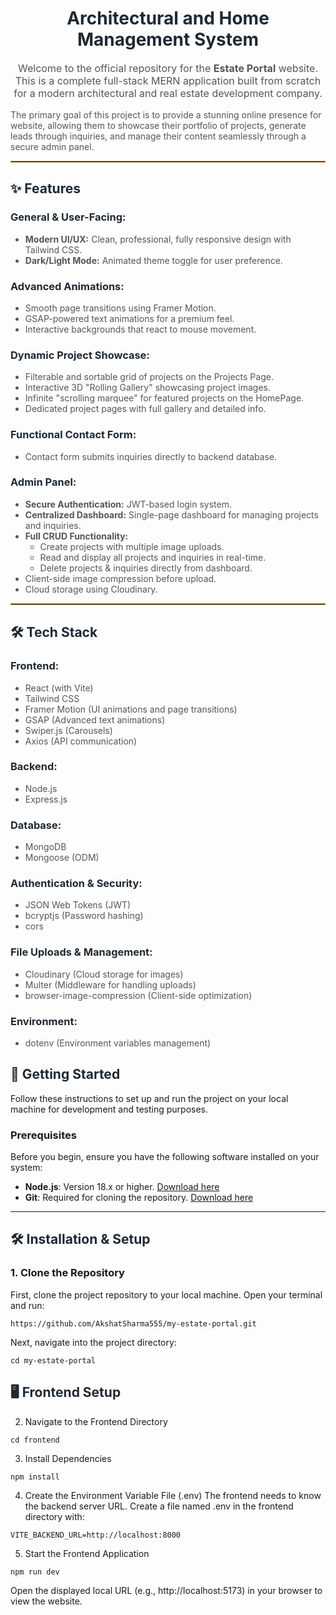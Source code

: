 <h1 align="center" style="color:#1F2933;">Architectural and Home Management System</h1>

<p align="center" style="font-size:16px; color:#555;">
Welcome to the official repository for the <strong>Estate Portal</strong> website. This is a complete full-stack MERN application built from scratch for a modern architectural and real estate development company.
</p>

<p style="color:#555;">
The primary goal of this project is to provide a stunning online presence for website, allowing them to showcase their portfolio of projects, generate leads through inquiries, and manage their content seamlessly through a secure admin panel.
</p>

<hr style="border:1px solid #C99A57;"/>

<h2 style="color:#1F2933;">✨ Features</h2>

<h3 style="color:#1F2933;">General & User-Facing:</h3>
<ul style="color:#555;">
  <li><strong>Modern UI/UX:</strong> Clean, professional, fully responsive design with Tailwind CSS.</li>
  <li><strong>Dark/Light Mode:</strong> Animated theme toggle for user preference.</li>
</ul>

<h3 style="color:#1F2933;">Advanced Animations:</h3>
<ul style="color:#555;">
  <li>Smooth page transitions using Framer Motion.</li>
  <li>GSAP-powered text animations for a premium feel.</li>
  <li>Interactive backgrounds that react to mouse movement.</li>
</ul>

<h3 style="color:#1F2933;">Dynamic Project Showcase:</h3>
<ul style="color:#555;">
  <li>Filterable and sortable grid of projects on the Projects Page.</li>
  <li>Interactive 3D "Rolling Gallery" showcasing project images.</li>
  <li>Infinite "scrolling marquee" for featured projects on the HomePage.</li>
  <li>Dedicated project pages with full gallery and detailed info.</li>
</ul>

<h3 style="color:#1F2933;">Functional Contact Form:</h3>
<ul style="color:#555;">
  <li>Contact form submits inquiries directly to backend database.</li>
</ul>

<h3 style="color:#1F2933;">Admin Panel:</h3>
<ul style="color:#555;">
  <li><strong>Secure Authentication:</strong> JWT-based login system.</li>
  <li><strong>Centralized Dashboard:</strong> Single-page dashboard for managing projects and inquiries.</li>
  <li><strong>Full CRUD Functionality:</strong>
    <ul>
      <li>Create projects with multiple image uploads.</li>
      <li>Read and display all projects and inquiries in real-time.</li>
      <li>Delete projects & inquiries directly from dashboard.</li>
    </ul>
  </li>
  <li>Client-side image compression before upload.</li>
  <li>Cloud storage using Cloudinary.</li>
</ul>

<hr style="border:1px solid #C99A57;"/>

<h2 style="color:#1F2933;">🛠️ Tech Stack</h2>

<h3 style="color:#1F2933;">Frontend:</h3>
<ul style="color:#555;">
  <li>React (with Vite)</li>
  <li>Tailwind CSS</li>
  <li>Framer Motion (UI animations and page transitions)</li>
  <li>GSAP (Advanced text animations)</li>
  <li>Swiper.js (Carousels)</li>
  <li>Axios (API communication)</li>
</ul>

<h3 style="color:#1F2933;">Backend:</h3>
<ul style="color:#555;">
  <li>Node.js</li>
  <li>Express.js</li>
</ul>

<h3 style="color:#1F2933;">Database:</h3>
<ul style="color:#555;">
  <li>MongoDB</li>
  <li>Mongoose (ODM)</li>
</ul>

<h3 style="color:#1F2933;">Authentication & Security:</h3>
<ul style="color:#555;">
  <li>JSON Web Tokens (JWT)</li>
  <li>bcryptjs (Password hashing)</li>
  <li>cors</li>
</ul>

<h3 style="color:#1F2933;">File Uploads & Management:</h3>
<ul style="color:#555;">
  <li>Cloudinary (Cloud storage for images)</li>
  <li>Multer (Middleware for handling uploads)</li>
  <li>browser-image-compression (Client-side optimization)</li>
</ul>

<h3 style="color:#1F2933;">Environment:</h3>
<ul style="color:#555;">
  <li>dotenv (Environment variables management)</li>
</ul>

<h2 style="color:#1F2933;">🚀 Getting Started</h2>

Follow these instructions to set up and run the project on your local machine for development and testing purposes.
</p>

### Prerequisites
Before you begin, ensure you have the following software installed on your system:

- **Node.js**: Version 18.x or higher. [Download here](https://nodejs.org/)
- **Git**: Required for cloning the repository. [Download here](https://git-scm.com/)

---

<h2 style="color:#1F2933;">🛠️ Installation & Setup</h2>

### 1. Clone the Repository
First, clone the project repository to your local machine. Open your terminal and run:

```
https://github.com/AkshatSharma555/my-estate-portal.git
```

Next, navigate into the project directory:
```
cd my-estate-portal
```

<h2 style="color:#1F2933;">🖥️ Frontend Setup</h2>

2. Navigate to the Frontend Directory
```
cd frontend
```
3. Install Dependencies
```
npm install
```
4. Create the Environment Variable File (.env)
The frontend needs to know the backend server URL. Create a file named .env in the frontend directory with:

```
VITE_BACKEND_URL=http://localhost:8000
```
5. Start the Frontend Application
```
npm run dev
```
Open the displayed local URL (e.g., http://localhost:5173) in your browser to view the website.



